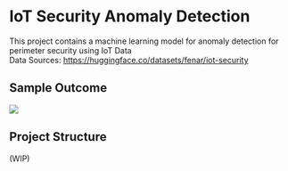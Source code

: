 # IoT Security Anomaly Detection

This project contains a machine learning model for anomaly detection for perimeter security using IoT Data<br>
Data Sources: https://huggingface.co/datasets/fenar/iot-security <br>

## Sample Outcome
![](https://raw.githubusercontent.com/fenar/etc-ai-wrx/main/iot-sec/data/iot-ai.png)<br>

## Project Structure
(WIP)

